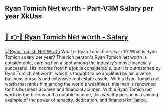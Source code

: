 ## Ryan Tomich N𝚎t w𝚘rth - Part-V3M S𝚊lary per year XkUas

# <h2><a href="http://gc0bhnd.nevu.top/?p=Ryan+Tomich">🔗 👉🔴 Ryan Tomich N𝚎t w𝚘rth - S𝚊lary</a></h2>

[![Ryan Tomich N𝚎t W𝚘rth](https://i.imgur.com/Oavwk0R.jpeg)](http://gc0bhnd.nevu.top/?p=Ryan+Tomich)
What is Ryan Tomich n𝚎t w𝚘rth? What is Ryan Tomich s𝚊lary per year?
This rich person's Ryan Tomich net worth is considerable, earning him a spot among the industry's most financially successful. His income from his job is considerable, but it is outmatched by Ryan Tomich net worth, which is thought to be amplified by his diverse business pursuits and extensive real estate assets. With a Ryan Tomich net worth that ranks him among the world's wealthiest, this man is renowned for his business acumen and financial acumen. With a Ryan Tomich net worth in the billions and a notable income, this wealthy person is a shining example of the power of tenacity, dedication, and financial brilliance.
